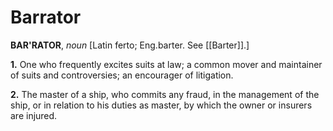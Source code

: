 # Barrator

**BAR'RATOR**, _noun_ \[Latin ferto; Eng.barter. See [[Barter]].\]

**1.** One who frequently excites suits at law; a common mover and maintainer of suits and controversies; an encourager of litigation.

**2.** The master of a ship, who commits any fraud, in the management of the ship, or in relation to his duties as master, by which the owner or insurers are injured.